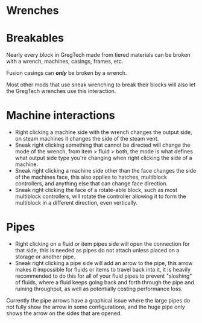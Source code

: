 # Wrenches
# Breakables
Nearly every block in GregTech made from tiered materials can be broken with a wrench, machines, casings, frames, etc.

Fusion casings can ***only*** be broken by a wrench.

Most other mods that use sneak wrenching to break their blocks will also let the GregTech wrenches use this interaction.

# Machine interactions
- Right clicking a machine side with the wrench changes the output side, on steam machines it changes the side of the steam vent.
- Sneak right clicking something that cannot be directed will change the mode of the wrench, from item > fluid > both, the mode is what defines what output side type you're changing when right clicking the side of a machine.
- Sneak right clicking a machine side other than the face changes the side of the machines face, this also applies to hatches, multiblock controllers, and anything else that can change face direction.
- Sneak right clicking the face of a rotate-able block, such as most multiblock controllers, will rotate the controller allowing it to form the multiblock in a different direction, even vertically.

# Pipes
- Right clicking on a fluid or item pipes side will open the connection for that side, this is needed as pipes do not attach unless placed on a storage or another pipe.
- Sneak right clicking a pipe side will add an arrow to the pipe, this arrow makes it impossible for fluids or items to travel back into it, it is heavily recommended to do this for all of your fluid pipes to prevent "sloshing" of fluids, where a fluid keeps going back and forth through the pipe and ruining throughput, as well as potentially costing performance loss. 

Currently the pipe arrows have a graphical issue where the large pipes do not fully show the arrow in some configurations, and the huge pipe only shows the arrow on the sides that are opened.
